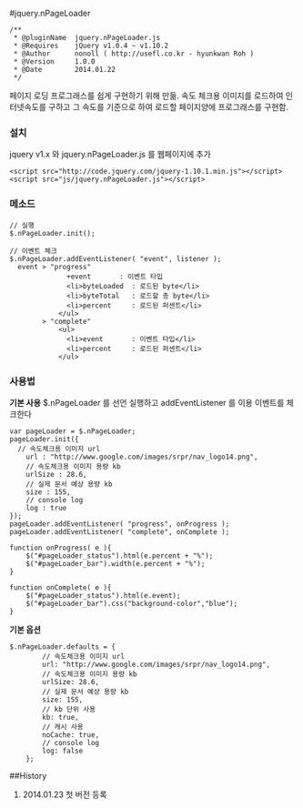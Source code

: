 #jquery.nPageLoader
```
/**
 * @pluginName	jquery.nPageLoader.js
 * @Requires	jQuery v1.0.4 ~ v1.10.2
 * @Author		nonoll ( http://usefl.co.kr - hyunkwan Roh )
 * @Version		1.0.0
 * @Date		2014.01.22
 */
```
페이지 로딩 프로그래스를 쉽게 구현하기 위해 만듦.
속도 체크용 이미지를 로드하여 인터넷속도를 구하고
그 속도를 기준으로 하여 로드할 페이지양에 프로그래스를 구현함.

### 설치
jquery v1.x 와 jquery.nPageLoader.js 를 웹페이지에 추가
```
<script src="http://code.jquery.com/jquery-1.10.1.min.js"></script>
<script src="js/jquery.nPageLoader.js"></script>
```

### 메소드
```
// 실행
$.nPageLoader.init();

// 이벤트 체크
$.nPageLoader.addEventListener( "event", listener );
  event > "progress"
              +event       : 이벤트 타입
              <li>byteLoaded  : 로드된 byte</li>
              <li>byteTotal   : 로드할 총 byte</li>
              <li>percent     : 로드된 퍼센트</li>
            </ul>
        > "complete"
            <ul>
              <li>event       : 이벤트 타입</li>
              <li>percent     : 로드된 퍼센트</li>
            </ul>
```

### 사용법
**기본 사용**
$.nPageLoader 를 선언 실행하고
addEventListener 를 이용 이벤트를 체크한다
```
var pageLoader = $.nPageLoader;
pageLoader.init({
  // 속도체크용 이미지 url
	url : "http://www.google.com/images/srpr/nav_logo14.png",
	// 속도체크용 이미지 용량 kb
	urlSize : 28.6,
	// 실제 문서 예상 용량 kb
	size : 155,
	// console log
	log : true
});
pageLoader.addEventListener( "progress", onProgress );
pageLoader.addEventListener( "complete", onComplete );

function onProgress( e ){
	$("#pageLoader_status").html(e.percent + "%");
	$("#pageLoader_bar").width(e.percent + "%");
}

function onComplete( e ){
	$("#pageLoader_status").html(e.event);
	$("#pageLoader_bar").css("background-color","blue");
}
```

**기본 옵션**
```
$.nPageLoader.defaults = {
		// 속도체크용 이미지 url
		url: "http://www.google.com/images/srpr/nav_logo14.png",
		// 속도체크용 이미지 용량 kb
		urlSize: 28.6,
		// 실제 문서 예상 용량 kb
		size: 155,
		// kb 단위 사용
		kb: true,
		// 캐시 사용
		noCache: true,
		// console log
		log: false
	};
```

##History
1. 2014.01.23 첫 버전 등록





